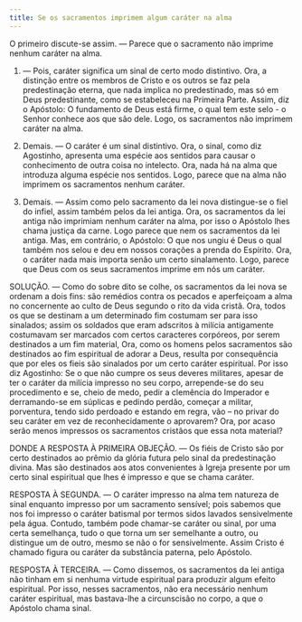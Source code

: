 ```yaml
---
title: Se os sacramentos imprimem algum caráter na alma
---
```


O primeiro discute-se assim. — Parece que o sacramento não imprime nenhum caráter na alma.  

1. — Pois, caráter significa um sinal de certo modo distintivo. Ora, a distinção entre os membros de Cristo e os outros se faz pela predestinação eterna, que nada implica no predestinado, mas só em Deus predestinante, como se estabeleceu na Primeira Parte. Assim, diz o Apóstolo: O fundamento de Deus está firme, o qual tem este selo - o Senhor conhece aos que são dele. Logo, os sacramentos não imprimem caráter na alma.  

2. Demais. — O caráter é um sinal distintivo. Ora, o sinal, como diz Agostinho, apresenta uma espécie aos sentidos para causar o conhecimento de outra coisa no intelecto. Ora, nada há na alma que introduza alguma espécie nos sentidos. Logo, parece que na alma não imprimem os sacramentos nenhum caráter.  

3. Demais. — Assim como pelo sacramento da lei nova distingue-se o fiel do infiel, assim também pelos da lei antiga. Ora, os sacramentos da lei antiga não imprimiam nenhum caráter na alma, por isso o Apóstolo lhes chama justiça da carne. Logo parece que nem os sacramentos da lei antiga. Mas, em contrário, o Apóstolo: O que nos ungiu é Deus o qual também nos selou e deu em nossos corações a prenda do Espírito. Ora, o caráter nada mais importa senão um certo sinalamento. Logo, parece que Deus com os seus sacramentos imprime em nós um caráter.  

SOLUÇÃO. — Como do sobre dito se colhe, os sacramentos da lei nova se ordenam a dois fins: são remédios contra os pecados e aperfeiçoam a alma no concernente ao culto de Deus segundo o rito da vida cristã. Ora, todos os que se destinam a um determinado fim costumam ser para isso sinalados; assim os soldados que eram adscritos à milícia antigamente costumavam ser marcados com certos caracteres corpóreos, por serem destinados a um fim material, Ora, como os homens pelos sacramentos são destinados ao fim espiritual de adorar a Deus, resulta por consequência que por eles os fieis são sinalados por um certo caráter espiritual. Por isso diz Agostinho: Se o que não cumpre os seus deveres militares, apesar de ter o caráter da milícia impresso no seu corpo, arrepende-se do seu procedimento e se, cheio de medo, pedir a clemência do Imperador e derramando-se em súplicas e pedindo perdão, começar a militar, porventura, tendo sido perdoado e estando em regra, vão – no privar do seu caráter em vez de reconhecidamente o aprovarem? Ora, por acaso serão menos impressos os sacramentos cristãos que essa nota material?  

DONDE A RESPOSTA À PRIMEIRA OBJEÇÃO. — Os fiéis de Cristo são por certo destinados ao prêmio da glória futura pelo sinal da predestinação divina. Mas são destinados aos atos convenientes à Igreja presente por um certo sinal espiritual que lhes é impresso e que se chama caráter.  

RESPOSTA À SEGUNDA. — O caráter impresso na alma tem natureza de sinal enquanto impresso por um sacramento sensível; pois sabemos que nos foi impresso o caráter batismal por termos sidos lavados sensivelmente pela água. Contudo, também pode chamar-se caráter ou sinal, por uma certa semelhança, tudo o que torna um ser semelhante a outro, ou distingue um de outro, mesmo se não o for sensivelmente. Assim Cristo é chamado figura ou caráter da substância paterna, pelo Apóstolo. 

RESPOSTA À TERCEIRA. — Como dissemos, os sacramentos da lei antiga não tinham em si nenhuma virtude espiritual para produzir algum efeito espiritual. Por isso, nesses sacramentos, não era necessário nenhum caráter espiritual, mas bastava-lhe a circunscisão no corpo, a que o Apóstolo chama sinal.